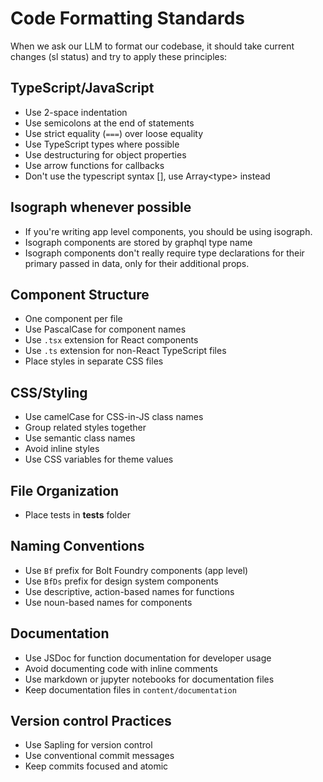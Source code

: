# Code Formatting Standards

When we ask our LLM to format our codebase, it should take current changes (sl status)
and try to apply these principles:

## TypeScript/JavaScript
- Use 2-space indentation
- Use semicolons at the end of statements
- Use strict equality (`===`) over loose equality
- Use TypeScript types where possible
- Use destructuring for object properties
- Use arrow functions for callbacks
- Don't use the typescript syntax [], use Array\<type\> instead

## Isograph whenever possible
- If you're writing app level components, you should be using isograph.
- Isograph components are stored by graphql type name
- Isograph components don't really require type declarations for their primary
  passed in data, only for their additional props.

## Component Structure
- One component per file
- Use PascalCase for component names
- Use `.tsx` extension for React components
- Use `.ts` extension for non-React TypeScript files
- Place styles in separate CSS files

## CSS/Styling
- Use camelCase for CSS-in-JS class names
- Group related styles together
- Use semantic class names
- Avoid inline styles
- Use CSS variables for theme values

## File Organization
- Place tests in __tests__ folder

## Naming Conventions
- Use `Bf` prefix for Bolt Foundry components (app level)
- Use `BfDs` prefix for design system components
- Use descriptive, action-based names for functions
- Use noun-based names for components

## Documentation
- Use JSDoc for function documentation for developer usage
- Avoid documenting code with inline comments
- Use markdown or jupyter notebooks for documentation files
- Keep documentation files in `content/documentation`

## Version control Practices

- Use Sapling for version control
- Use conventional commit messages
- Keep commits focused and atomic
